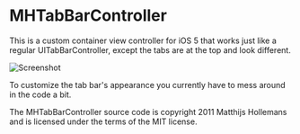 # MHTabBarController

This is a custom container view controller for iOS 5 that works just like a regular UITabBarController, except the tabs are at the top and look different.

![Screenshot](https://github.com/hollance/MHTabBarController/raw/master/Screenshot.png)
 
To customize the tab bar's appearance you currently have to mess around in the code a bit.
 
The MHTabBarController source code is copyright 2011 Matthijs Hollemans and is licensed under the terms of the MIT license.
